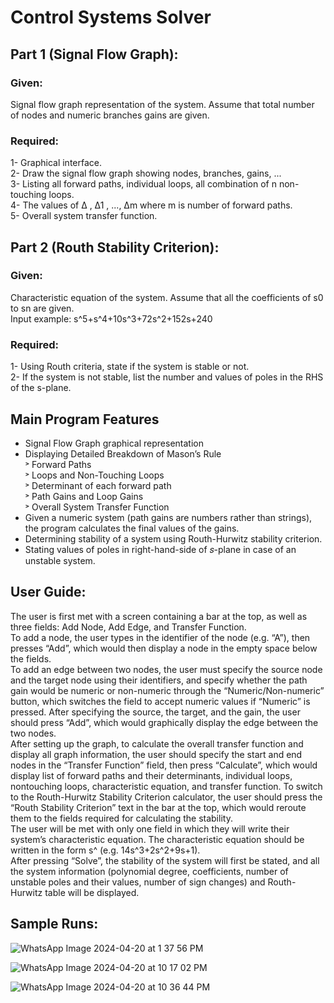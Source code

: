 # Control Systems Solver
## Part 1 (Signal Flow Graph):
### Given:
Signal flow graph representation of the system. Assume that total number of nodes and numeric
branches gains are given.
### Required:
1- Graphical interface. <br>
2- Draw the signal flow graph showing nodes, branches, gains, ... <br>
3- Listing all forward paths, individual loops, all combination of n non-touching loops. <br>
4- The values of Δ , Δ1 , ..., Δm where m is number of forward paths. <br>
5- Overall system transfer function. <br>
## Part 2 (Routh Stability Criterion):
### Given:
Characteristic equation of the system. Assume that all the coefficients of s0
to sn are given. <br>
Input example: s^5+s^4+10s^3+72s^2+152s+240
### Required:
1- Using Routh criteria, state if the system is stable or not. <br>
2- If the system is not stable, list the number and values of poles in the RHS of the s-plane. <br>
## Main Program Features
- Signal Flow Graph graphical representation <br>
- Displaying Detailed Breakdown of Mason’s Rule <br>
˃ Forward Paths <br>
˃ Loops and Non-Touching Loops <br>
˃ Determinant of each forward path <br>
˃ Path Gains and Loop Gains <br>
˃ Overall System Transfer Function <br>
- Given a numeric system (path gains are numbers rather than strings), the program calculates
the final values of the gains. <br>
- Determining stability of a system using Routh-Hurwitz stability criterion. <br>
- Stating values of poles in right-hand-side of 𝑠-plane in case of an unstable system. <br>
## User Guide:
The user is first met with a screen containing a bar at the top, as well as three fields: Add Node, Add
Edge, and Transfer Function. <br>
To add a node, the user types in the identifier of the node (e.g. “A”), then presses “Add”, which would
then display a node in the empty space below the fields. <br>
To add an edge between two nodes, the user must specify the source node and the target node using
their identifiers, and specify whether the path gain would be numeric or non-numeric through the
“Numeric/Non-numeric” button, which switches the field to accept numeric values if “Numeric” is
pressed. After specifying the source, the target, and the gain, the user should press “Add”, which
would graphically display the edge between the two nodes. <br>
After setting up the graph, to calculate the overall transfer function and display all graph information,
the user should specify the start and end nodes in the “Transfer Function” field, then press
“Calculate”, which would display list of forward paths and their determinants, individual loops, nontouching loops, characteristic equation, and transfer function.
To switch to the Routh-Hurwitz Stability Criterion calculator, the user should press the “Routh Stability
Criterion” text in the bar at the top, which would reroute them to the fields required for calculating the
stability. <br>
The user will be met with only one field in which they will write their system’s characteristic equation.
The characteristic equation should be written in the form <sign><coefficient>s^<exponent> (e.g.
14s^3+2s^2+9s+1). <br>
After pressing “Solve”, the stability of the system will first be stated, and all the system information
(polynomial degree, coefficients, number of unstable poles and their values, number of sign changes)
and Routh-Hurwitz table will be displayed. <br>
## Sample Runs:
![WhatsApp Image 2024-04-20 at 1 37 56 PM](https://github.com/ranimeshehata/Control_Systems_Solver/assets/121239735/b7c881e0-d854-42a0-b954-eea44796c3c8)

![WhatsApp Image 2024-04-20 at 10 17 02 PM](https://github.com/ranimeshehata/Control_Systems_Solver/assets/121239735/da5da608-5f10-49e4-b8ab-f624413fcacf)

![WhatsApp Image 2024-04-20 at 10 36 44 PM](https://github.com/ranimeshehata/Control_Systems_Solver/assets/121239735/b52794e5-431b-4325-84df-b07e8271370b)

